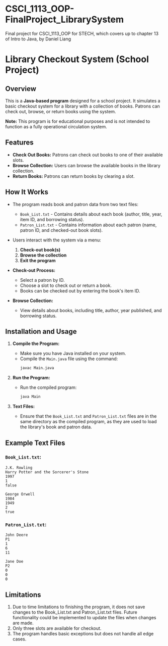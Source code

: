 # CSCI_1113_OOP-FinalProject_LibrarySystem
Final project for CSCI_1113_OOP for STECH, which covers up to chapter 13 of Intro to Java, by Daniel Liang
# Library Checkout System (School Project)

## Overview

This is a **Java-based program** designed for a school project. It simulates a basic checkout system for a library with a collection of books. Patrons can check out, browse, or return books using the system.

**Note:** This program is for educational purposes and is not intended to function as a fully operational circulation system.

## Features

- **Check Out Books:** Patrons can check out books to one of their available slots.
- **Browse Collection:** Users can browse the available books in the library collection.
- **Return Books:** Patrons can return books by clearing a slot.

## How It Works

- The program reads book and patron data from two text files:
  - `Book_List.txt` - Contains details about each book (author, title, year, item ID, and borrowing status).
  - `Patron_List.txt` - Contains information about each patron (name, patron ID, and checked-out book slots).

- Users interact with the system via a menu:
  1. **Check-out book(s)**
  2. **Browse the collection**
  3. **Exit the program**

- **Check-out Process:**
  - Select a patron by ID.
  - Choose a slot to check out or return a book.
  - Books can be checked out by entering the book's item ID.

- **Browse Collection:**
  - View details about books, including title, author, year published, and borrowing status.

## Installation and Usage

1. **Compile the Program:**
   - Make sure you have Java installed on your system.
   - Compile the `Main.java` file using the command: 
     ```bash
     javac Main.java
     ```

2. **Run the Program:**
   - Run the compiled program:
     ```bash
     java Main
     ```

3. **Text Files:**
   - Ensure that the `Book_List.txt` and `Patron_List.txt` files are in the same directory as the compiled program, as they are used to load the library's book and patron data.

## Example Text Files

### `Book_List.txt`:
```plaintext
J.K. Rowling
Harry Potter and the Sorcerer's Stone
1997
1
false

George Orwell
1984
1949
2
true
```

### `Patron_List.txt`:
```plaintext
John Deere
P1
1
6
11

Jane Doe
P2
0
0
0
```

## Limitations
1. Due to time limitations to finishing the program, it does not save changes to the Book_List.txt and Patron_List.txt files.   Future functionality could be implemented to update the files when changes are made.
2. Only three slots are available for checkout.
3. The program handles basic exceptions but does not handle all edge cases.
